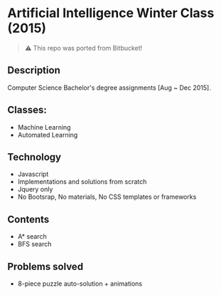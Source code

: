 # Artificial Intelligence Winter Class (2015)

> :warning: This repo was ported from Bitbucket!

## Description
Computer Science Bachelor's degree assignments [Aug ~ Dec 2015].

## Classes:
 - Machine Learning
 - Automated Learning

## Technology
 - Javascript
 - Implementations and solutions from scratch
 - Jquery only
 - No Bootsrap, No materials, No CSS templates or frameworks

## Contents
 - A* search
 - BFS search

## Problems solved
 - 8-piece puzzle auto-solution + animations
